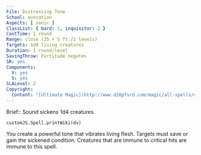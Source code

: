 ```yaml
---
File: Distressing Tone
School: evocation
Aspects: [ sonic ]
ClassList: { bard: 2, inquisitor: 2 }
CastTime: 1 round
Range: close (25 + 5 ft./2 levels)
Targets: 1d4 living creatures
Duration: 1 round/level
SavingThrow: Fortitude negates
SR: yes
Components:
  V: yes
  S: yes
SLALevel: 2
Copyright:
  Content: "[Ultimate Magic](http://www.d20pfsrd.com/magic/all-spells/d/distressing-tone)"
---
```

Brief:: Sound sickens 1d4 creatures.

```dataviewjs
customJS.Spell.printWiki(dv)
```

You create a powerful tone that vibrates living flesh. Targets must save or gain the sickened condition. Creatures that are immune to critical hits are immune to this spell.
